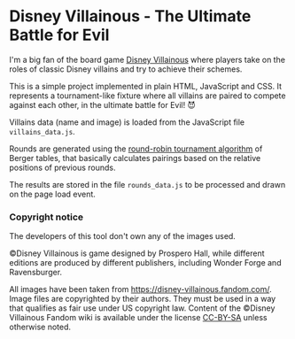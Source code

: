 # Disney Villainous - The Ultimate Battle for Evil

I'm a big fan of the board game [Disney Villainous](https://boardgamegeek.com/boardgame/256382/disney-villainous)
where players take on the roles of classic Disney villains and try to achieve their schemes.

This is a simple project implemented in plain HTML, JavaScript and CSS. It represents a tournament-like fixture
where all villains are paired to compete against each other, in the ultimate battle for Evil! :smiling_imp:

Villains data (name and image) is loaded from the JavaScript file `villains_data.js`.

Rounds are generated using the [round-robin tournament algorithm](https://en.wikipedia.org/wiki/Round-robin_tournament)
of Berger tables, that basically calculates pairings based on the relative positions of previous rounds.

The results are stored in the file `rounds_data.js` to be processed and drawn on the page load event.


### Copyright notice
The developers of this tool don't own any of the images used.

&copy;Disney Villainous is game designed by Prospero Hall, while different editions are produced by different
publishers, including Wonder Forge and Ravensburger. 

All images have been taken from https://disney-villainous.fandom.com/. Image files are copyrighted by their authors.
They must be used in a way that qualifies as fair use under US copyright law. Content of the &copy;Disney Villainous
Fandom wiki is available under the license [CC-BY-SA](https://www.fandom.com/licensing) unless otherwise noted.
